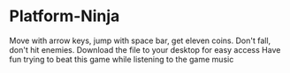 # Platform-Ninja
Move with arrow keys, jump with space bar, get eleven coins. Don't fall, don't hit enemies.
Download the file to your desktop for easy access 
Have fun trying to beat this game while listening to the game music
